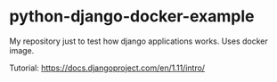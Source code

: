 # python-django-docker-example
My repository just to test how django applications works. Uses docker image.

Tutorial: https://docs.djangoproject.com/en/1.11/intro/